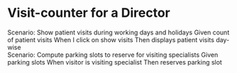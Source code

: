 # Visit-counter for a Director

Scenario: Show patient visits during working days and holidays
  Given count of patient visits When I click on show visits
  Then displays patient visits day-wise  
Scenario: Compute parking slots to reserve for visiting specialists
  Given parking slots When visitor is visiting specialist
  Then reserves parking slot

